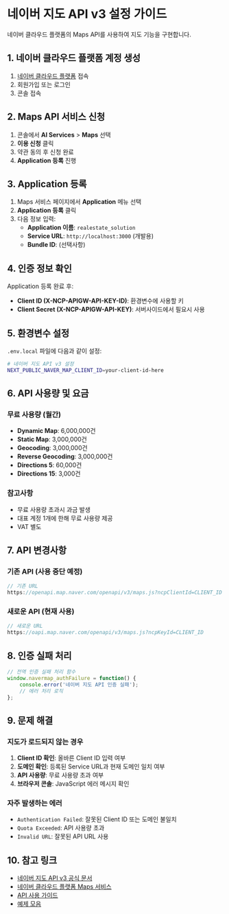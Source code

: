 # 네이버 지도 API v3 설정 가이드

네이버 클라우드 플랫폼의 Maps API를 사용하여 지도 기능을 구현합니다.

## 1. 네이버 클라우드 플랫폼 계정 생성

1. [네이버 클라우드 플랫폼](https://www.ncloud.com) 접속
2. 회원가입 또는 로그인
3. 콘솔 접속

## 2. Maps API 서비스 신청

1. 콘솔에서 **AI Services** > **Maps** 선택
2. **이용 신청** 클릭
3. 약관 동의 후 신청 완료
4. **Application 등록** 진행

## 3. Application 등록

1. Maps 서비스 페이지에서 **Application** 메뉴 선택
2. **Application 등록** 클릭
3. 다음 정보 입력:
   - **Application 이름**: `realestate_solution`
   - **Service URL**: `http://localhost:3000` (개발용)
   - **Bundle ID**: (선택사항)

## 4. 인증 정보 확인

Application 등록 완료 후:
- **Client ID (X-NCP-APIGW-API-KEY-ID)**: 환경변수에 사용할 키
- **Client Secret (X-NCP-APIGW-API-KEY)**: 서버사이드에서 필요시 사용

## 5. 환경변수 설정

`.env.local` 파일에 다음과 같이 설정:

```bash
# 네이버 지도 API v3 설정
NEXT_PUBLIC_NAVER_MAP_CLIENT_ID=your-client-id-here
```

## 6. API 사용량 및 요금

### 무료 사용량 (월간)
- **Dynamic Map**: 6,000,000건
- **Static Map**: 3,000,000건  
- **Geocoding**: 3,000,000건
- **Reverse Geocoding**: 3,000,000건
- **Directions 5**: 60,000건
- **Directions 15**: 3,000건

### 참고사항
- 무료 사용량 초과시 과금 발생
- 대표 계정 1개에 한해 무료 사용량 제공
- VAT 별도

## 7. API 변경사항

### 기존 API (사용 중단 예정)
```javascript
// 기존 URL
https://openapi.map.naver.com/openapi/v3/maps.js?ncpClientId=CLIENT_ID
```

### 새로운 API (현재 사용)
```javascript
// 새로운 URL
https://oapi.map.naver.com/openapi/v3/maps.js?ncpKeyId=CLIENT_ID
```

## 8. 인증 실패 처리

```javascript
// 전역 인증 실패 처리 함수
window.navermap_authFailure = function() {
    console.error('네이버 지도 API 인증 실패');
    // 에러 처리 로직
};
```

## 9. 문제 해결

### 지도가 로드되지 않는 경우
1. **Client ID 확인**: 올바른 Client ID 입력 여부
2. **도메인 확인**: 등록된 Service URL과 현재 도메인 일치 여부
3. **API 사용량**: 무료 사용량 초과 여부
4. **브라우저 콘솔**: JavaScript 에러 메시지 확인

### 자주 발생하는 에러
- `Authentication Failed`: 잘못된 Client ID 또는 도메인 불일치
- `Quota Exceeded`: API 사용량 초과
- `Invalid URL`: 잘못된 API URL 사용

## 10. 참고 링크

- [네이버 지도 API v3 공식 문서](https://navermaps.github.io/maps.js.ncp/docs/tutorial-2-Getting-Started.html)
- [네이버 클라우드 플랫폼 Maps 서비스](https://www.ncloud.com/product/applicationService/maps)
- [API 사용 가이드](https://navermaps.github.io/maps.js.ncp/docs/)
- [예제 모음](https://navermaps.github.io/maps.js.ncp/docs/tutorial-digest.html) 